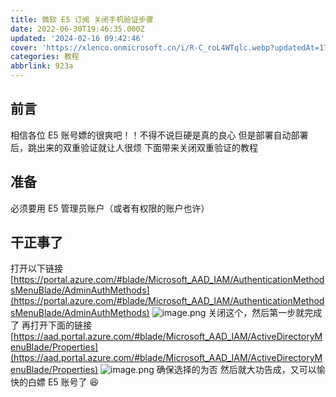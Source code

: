 ```yaml
---
title: 微软 E5 订阅 关闭手机验证步骤
date: 2022-06-30T19:46:35.000Z
updated: '2024-02-16 09:42:46'
cover: 'https://xlenco.onmicrosoft.cn/i/R-C_roL4WTqlc.webp?updatedAt=1700640449216'
categories: 教程
abbrlink: 923a
---
```

## 前言

相信各位 E5 账号嫖的很爽吧！！不得不说巨硬是真的良心
但是部署自动部署后，跳出来的双重验证就让人很烦
下面带来关闭双重验证的教程
## 准备

必须要用 E5 管理员账户（或者有权限的账户也许）
## 干正事了

打开以下链接
[https://portal.azure.com/#blade/Microsoft_AAD_IAM/AuthenticationMethodsMenuBlade/AdminAuthMethods](https://portal.azure.com/#blade/Microsoft_AAD_IAM/AuthenticationMethodsMenuBlade/AdminAuthMethods)
![image.png](https://cdn.nlark.com/yuque/0/2024/png/22578074/1708047758280-cc0d6be9-9874-4544-9cd8-b129664ad9c9.png#averageHue=%23fdfdfd&clientId=udb599550-6738-4&id=PD2Py&originHeight=580&originWidth=1434&originalType=binary&ratio=1&rotation=0&showTitle=false&size=190111&status=done&style=none&taskId=u41b41f1b-3560-4237-9352-8a3423b9545&title=)
关闭这个，然后第一步就完成了
再打开下面的链接
[https://aad.portal.azure.com/#blade/Microsoft_AAD_IAM/ActiveDirectoryMenuBlade/Properties](https://aad.portal.azure.com/#blade/Microsoft_AAD_IAM/ActiveDirectoryMenuBlade/Properties)
![image.png](https://cdn.nlark.com/yuque/0/2024/png/22578074/1708047764493-b451ad84-c4e0-4dd5-9661-2cbe3d65212f.png#averageHue=%23faf9f9&clientId=udb599550-6738-4&id=oa593&originHeight=593&originWidth=1234&originalType=binary&ratio=1&rotation=0&showTitle=false&size=261608&status=done&style=none&taskId=uc84c6d4d-59c5-43c2-b3a5-ee92c03bdad&title=)
确保选择的为否
然后就大功告成，又可以愉快的白嫖 E5 账号了 😆

